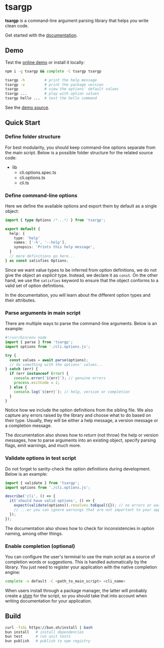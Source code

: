 # tsargp

**tsargp** is a command-line argument parsing library that helps you write clean code.

Get started with the [documentation].

## Demo

Test the [online demo] or install it locally:

```sh
npm i -g tsargp && complete -C tsargp tsargp

tsargp -h         # print the help message
tsargp -v         # print the package version
tsargp            # view the options' default values
tsargp ...        # play with option values
tsargp hello ...  # test the hello command
```

See the [demo source].

## Quick Start

### Define folder structure

For best modularity, you should keep command-line options separate from the main script. Below is a possible folder structure for the related source code:

- lib
  - cli.options.spec.ts
  - cli.options.ts
  - cli.ts

### Define command-line options

Here we define the available options and export them by default as a single object:

```ts
import { type Options /*...*/ } from 'tsargp';

export default {
  help: {
    type: 'help'
    names: ['-h', '--help'],
    synopsis: 'Prints this help message',
  }
  // more definitions go here...
} as const satisfies Options;
```

Since we want value types to be inferred from option definitions, we do not give the object an _explicit_ type. Instead, we declare it as `const`. On the other hand, we use the `satisfies` keyword to ensure that the object conforms to a valid set of option definitions.

In the documentation, you will learn about the different option types and their attributes.

### Parse arguments in main script

There are multiple ways to parse the command-line arguments. Below is an example:

```ts
#!/usr/bin/env node
import { parse } from 'tsargp';
import options from './cli.options.js';

try {
  const values = await parse(options);
  // do something with the options' values...
} catch (err) {
  if (err instanceof Error) {
    console.error(`${err}`); // genuine errors
    process.exitCode = 1;
  } else {
    console.log(`${err}`); // help, version or completion
  }
}
```

Notice how we include the option definitions from the sibling file. We also capture any errors raised by the library and choose what to do based on their type. Usually, they will be either a help message, a version message or a completion message.

The documentation also shows how to _return_ (not throw) the help or version messages, how to parse arguments into an existing object, specify parsing flags, emit warnings, and much more.

### Validate options in test script

Do not forget to sanity-check the option definitions during development. Below is an example:

```ts
import { validate } from 'tsargp';
import options from './cli.options.js';

describe('cli', () => {
  it('should have valid options', () => {
    expect(validate(options)).resolves.toEqual({}); // no errors or warnings
    // ...or you can ignore warnings that are not important to your application
  });
});
```

The documentation also shows how to check for inconsistencies in option naming, among other things.

### Enable completion (optional)

You can configure the user's terminal to use the main script as a source of completion words or suggestions. This is handled automatically by the library. You just need to register your application with the native completion engine:

```sh
complete -o default -C <path_to_main_script> <cli_name>
```

When users install through a package manager, the latter will probably create a [shim] for the script, so you should take that into account when writing documentation for your application.

## Build

```sh
curl -fsSL https://bun.sh/install | bash
bun install   # install dependencies
bun test      # run unit tests
bun publish   # publish to npm registry
```

[documentation]: https://dsogari.github.io/tsargp/docs
[online demo]: https://dsogari.github.io/tsargp/demo
[demo source]: src/examples/demo.options.ts
[shim]: https://en.wikipedia.org/wiki/Shim_(computing)
